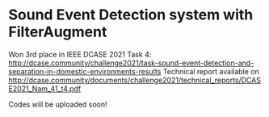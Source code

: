 # Sound Event Detection system with FilterAugment

Won 3rd place in IEEE DCASE 2021 Task 4: http://dcase.community/challenge2021/task-sound-event-detection-and-separation-in-domestic-environments-results
Technical report available on  http://dcase.community/documents/challenge2021/technical_reports/DCASE2021_Nam_41_t4.pdf

Codes will be uploaded soon!

